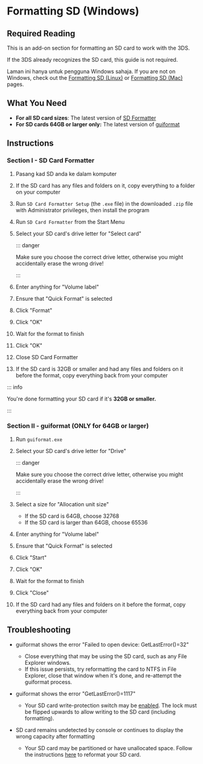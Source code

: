 # Formatting SD (Windows)

## Required Reading

This is an add-on section for formatting an SD card to work with the 3DS.

If the 3DS already recognizes the SD card, this guide is not required.

Laman ini hanya untuk pengguna Windows sahaja. If you are not on Windows, check out the [Formatting SD (Linux)](formatting-sd-\(linux\)) or [Formatting SD (Mac)](formatting-sd-\(mac\)) pages.

## What You Need

- **For all SD card sizes**: The latest version of [SD Formatter](https://www.sdcard.org/downloads/formatter/sd-memory-card-formatter-for-windows-download/)
- **For SD cards 64GB or larger only:** The latest version of [guiformat](http://ridgecrop.co.uk/index.htm?guiformat.htm)

## Instructions

### Section I - SD Card Formatter

1. Pasang kad SD anda ke dalam komputer

2. If the SD card has any files and folders on it, copy everything to a folder on your computer

3. Run `SD Card Formatter Setup` (the `.exe` file) in the downloaded `.zip` file with Administrator privileges, then install the program

4. Run `SD Card Formatter` from the Start Menu

5. Select your SD card's drive letter for "Select card"

    ::: danger

    Make sure you choose the correct drive letter, otherwise you might accidentally erase the wrong drive!

    :::

6. Enter anything for "Volume label"

7. Ensure that "Quick Format" is selected

8. Click "Format"

9. Click "OK"

10. Wait for the format to finish

11. Click "OK"

12. Close SD Card Formatter

13. If the SD card is 32GB or smaller and had any files and folders on it before the format, copy everything back from your computer

::: info

You're done formatting your SD card if it's **32GB or smaller.**

:::

### Section II - guiformat (ONLY for 64GB or larger)

1. Run `guiformat.exe`

2. Select your SD card's drive letter for "Drive"

    ::: danger

    Make sure you choose the correct drive letter, otherwise you might accidentally erase the wrong drive!

    :::

3. Select a size for "Allocation unit size"
    - If the SD card is 64GB, choose 32768
    - If the SD card is larger than 64GB, choose 65536

4. Enter anything for "Volume label"

5. Ensure that "Quick Format" is selected

6. Click "Start"

7. Click "OK"

8. Wait for the format to finish

9. Click "Close"

10. If the SD card had any files and folders on it before the format, copy everything back from your computer

## Troubleshooting

- guiformat shows the error "Failed to open device: GetLastError()=32"
    - Close everything that may be using the SD card, such as any File Explorer windows.
    - If this issue persists, try reformatting the card to NTFS in File Explorer, close that window when it's done, and re-attempt the guiformat process.

- guiformat shows the error "GetLastError()=1117"
    - Your SD card write-protection switch may be [enabled](/images/sdlock.png). The lock must be flipped upwards to allow writing to the SD card (including formatting).

- SD card remains undetected by console or continues to display the wrong capacity after formatting
    - Your SD card may be partitioned or have unallocated space. Follow the instructions [here](https://wiki.hacks.guide/wiki/SD_Clean/Windows) to reformat your SD card.
